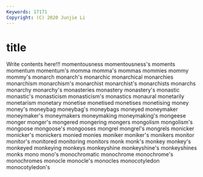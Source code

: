 ```yaml
---
Keywords: 17171
Copyright: (C) 2020 Junjie Li
---
```


# title

Write contents here!!!
momentousness 
momentousness's
moments 
momentum 
momentum's 
momma 
momma's 
mommas 
mommies 
mommy 
mommy's 
monarch
monarch's 
monarchic 
monarchical 
monarchies 
monarchism 
monarchism's 
monarchist 
monarchist's 
monarchists 
monarchs
monarchy 
monarchy's 
monasteries 
monastery 
monastery's 
monastic 
monastic's 
monasticism 
monasticism's 
monastics
monaural 
monetarily 
monetarism 
monetary 
monetise 
monetised 
monetises 
monetising 
money 
money's
moneybag 
moneybag's 
moneybags 
moneyed 
moneymaker 
moneymaker's 
moneymakers 
moneymaking 
moneymaking's 
mongeese
monger 
monger's 
mongered 
mongering 
mongers 
mongolism 
mongolism's 
mongoose 
mongoose's 
mongooses
mongrel 
mongrel's 
mongrels 
monicker 
monicker's 
monickers 
monied 
monies 
moniker 
moniker's
monikers 
monitor 
monitor's 
monitored 
monitoring 
monitors 
monk 
monk's 
monkey 
monkey's
monkeyed 
monkeying 
monkeys 
monkeyshine 
monkeyshine's 
monkeyshines 
monks 
mono 
mono's 
monochromatic
monochrome 
monochrome's 
monochromes 
monocle 
monocle's 
monocles 
monocotyledon 
monocotyledon's 
